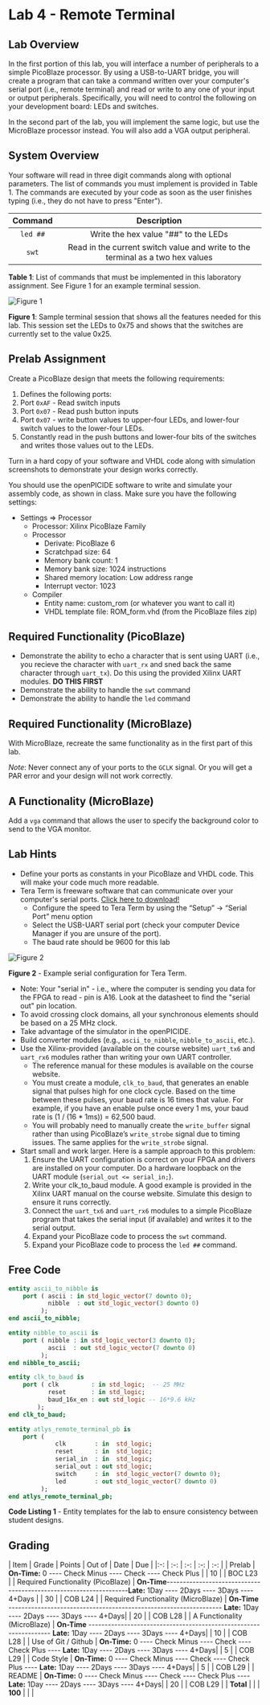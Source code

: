 # Lab 4 - Remote Terminal

## Lab Overview

In the first portion of this lab, you will interface a number of peripherals to a simple PicoBlaze processor.  By using a USB-to-UART bridge, you will create a program that can take a command written over your computer's serial port (i.e., remote terminal) and read or write to any one of your input or output peripherals.  Specifically, you will need to control the following on your development board: LEDs and switches.

In the second part of the lab, you will implement the same logic, but use the MicroBlaze processor instead.  You will also add a VGA output peripheral. 

## System Overview

Your software will read in three digit commands along with optional parameters.  The list of commands you must implement is provided in Table 1.  The commands are executed by your code as soon as the user finishes typing (i.e., they do not have to press "Enter").

| Command | Description |
| :-: | :-: |
| `led ##` | Write the hex value "##" to the LEDs |
| `swt` | Read in the current switch value and write to the terminal as a two hex values |

**Table 1**: List of commands that must be implemented in this laboratory assignment.  See Figure 1 for an example terminal session.

![Figure 1](figure1.jpg)

**Figure 1**: Sample terminal session that shows all the features needed for this lab.  This session set the LEDs to 0x75 and shows that the switches are currently set to the value 0x25.

## Prelab Assignment

Create a PicoBlaze design that meets the following requirements:

1. Defines the following ports:
  1. Port `0xAF` - Read switch inputs
  2. Port `0x07` - Read push button inputs
  3. Port `0x07` - write button values to upper-four LEDs, and lower-four switch values to the lower-four LEDs.
2. Constantly read in the push buttons and lower-four bits of the switches and writes those values out to the LEDs.

Turn in a hard copy of your software and VHDL code along with simulation screenshots to demonstrate your design works correctly.

You should use the openPICIDE software to write and simulate your assembly code, as shown in class.  Make sure you have the following settings:

- Settings => Processor
  - Processor: Xilinx PicoBlaze Family
  - Processor
    - Derivate: PicoBlaze 6
    - Scratchpad size: 64
    - Memory bank count: 1
    - Memory bank size: 1024 instructions
    - Shared memory location: Low address range
    - Interrupt vector: 1023
  - Compiler
    - Entity name: custom_rom (or whatever you want to call it)
    - VHDL template file: ROM_form.vhd (from the PicoBlaze files zip)

## Required Functionality (PicoBlaze)

- Demonstrate the ability to echo a character that is sent using UART (i.e., you recieve the character with `uart_rx` and sned back the same character through `uart_tx`).  Do this using the provided Xilinx UART modules.  **DO THIS FIRST**
- Demonstrate the ability to handle the `swt` command
- Demonstrate the ability to handle the `led` command

## Required Functionality (MicroBlaze)

With MicroBlaze, recreate the same functionality as in the first part of this lab.

_Note_: Never connect any of your ports to the `GCLK` signal.   Or you will get a PAR error and your design will not work correctly.

## A Functionality (MicroBlaze)

Add a `vga` command that allows the user to specify the background color to send to the VGA monitor.

## Lab Hints

- Define your ports as constants in your PicoBlaze and VHDL code.  This will make your code much more readable.
- Tera Term is freeware software that can communicate over your computer's serial ports.   [Click here to download!](http://en.sourceforge.jp/projects/ttssh2/downloads/60733/teraterm-4.82.exe/)
  - Configure the speed to Tera Term by using the “Setup” → “Serial Port” menu option
  - Select the USB-UART serial port (check your computer Device Manager if you are unsure of the port).
  - The baud rate should be 9600 for this lab

![Figure 2](figure2.jpg)

**Figure 2** - Example serial configuration for Tera Term.

- Note: Your "serial in" - i.e., where the computer is sending you data for the FPGA to read - pin is A16.  Look at the datasheet to find the "serial out" pin location.
- To avoid crossing clock domains, all your synchronous elements should be based on a 25 MHz clock.
- Take advantage of the simulator in the openPICIDE.
- Build converter modules (e.g., `ascii_to_nibble`, `nibble_to_ascii`, etc.).
- Use the Xilinx-provided (available on the course website) `uart_tx6` and
  `uart_rx6` modules rather than writing your own UART controller.
  - The reference manual for these modules is available on the course website.
  - You must create a module, `clk_to_baud`, that generates an enable signal that pulses high for one clock cycle.  Based on the time between these pulses, your baud rate is 16 times that value.  For example, if you have an enable pulse once every 1 ms, your baud rate is (1 / (16 * 1ms)) = 62,500 baud.
  - You will probably need to manually create the `write_buffer` signal rather
    than using PicoBlaze’s `write_strobe` signal due to timing issues.  The
same applies for the `write_strobe` signal.
- Start small and work larger.  Here is a sample approach to this problem:
  1. Ensure the UART configuration is correct on your FPGA and drivers are
installed on your computer.  Do a hardware loopback on the UART module
(`serial_out <= serial_in;`).
  2. Write your clk_to_baud module.  A good example is provided in the Xilinx UART manual on the course website.  Simulate this design to ensure it runs correctly.
  3. Connect the `uart_tx6` and `uart_rx6` modules to a simple PicoBlaze program that takes the serial input (if available) and writes it to the serial output.
  4. Expand your PicoBlaze code to process the `swt` command.
  5. Expand your PicoBlaze code to process the `led ##` command.

## Free Code

```vhdl
entity ascii_to_nibble is
    port ( ascii : in std_logic_vector(7 downto 0);
           nibble  : out std_logic_vector(3 downto 0)
         );
end ascii_to_nibble;

entity nibble_to_ascii is
    port ( nibble : in std_logic_vector(3 downto 0);
           ascii  : out std_logic_vector(7 downto 0)
         );
end nibble_to_ascii;

entity clk_to_baud is
    port ( clk         : in std_logic;  -- 25 MHz
           reset       : in std_logic;
           baud_16x_en : out std_logic -- 16*9.6 kHz
        );
end clk_to_baud;

entity atlys_remote_terminal_pb is
    port (
             clk        : in  std_logic;
             reset      : in  std_logic;
             serial_in  : in  std_logic;
             serial_out : out std_logic;
             switch     : in  std_logic_vector(7 downto 0);
             led        : out std_logic_vector(7 downto 0)
         );
end atlys_remote_terminal_pb;
```

**Code Listing 1** - Entity templates for the lab to ensure consistency between student designs.

## Grading

| Item | Grade | Points | Out of | Date | Due |
|:-: | :-: | :-: | :-: | :-: |
| Prelab | **On-Time:** 0 ---- Check Minus ---- Check ---- Check Plus | | 10 | | BOC L23 |
| Required Functionality (PicoBlaze) | **On-Time**------------------------------------------------------------------**Late:** 1Day ---- 2Days ---- 3Days ---- 4+Days | | 30 | | COB L24 |
| Required Functionality (MicroBlaze) | **On-Time** ------------------------------------------------------------------ **Late:** 1Day ---- 2Days ---- 3Days ---- 4+Days| | 20 | | COB L28 |
| A Functionality (MicroBlaze) | **On-Time** ------------------------------------------------------------------ **Late:** 1Day ---- 2Days ---- 3Days ---- 4+Days| | 10 | | COB L28 |
| Use of Git / Github | **On-Time:** 0 ---- Check Minus ---- Check ---- Check Plus ---- **Late:** 1Day ---- 2Days ---- 3Days ---- 4+Days| | 5 | | COB L29 |
| Code Style | **On-Time:** 0 ---- Check Minus ---- Check ---- Check Plus ---- **Late:** 1Day ---- 2Days ---- 3Days ---- 4+Days| | 5 | | COB L29 |
| README | **On-Time:** 0 ---- Check Minus ---- Check ---- Check Plus ---- **Late:** 1Day ---- 2Days ---- 3Days ---- 4+Days| | 20 | | COB L29 |
| **Total** | | | **100** | | |
